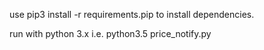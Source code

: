 use pip3 install -r requirements.pip to install dependencies.

run with python 3.x i.e. python3.5 price_notify.py
